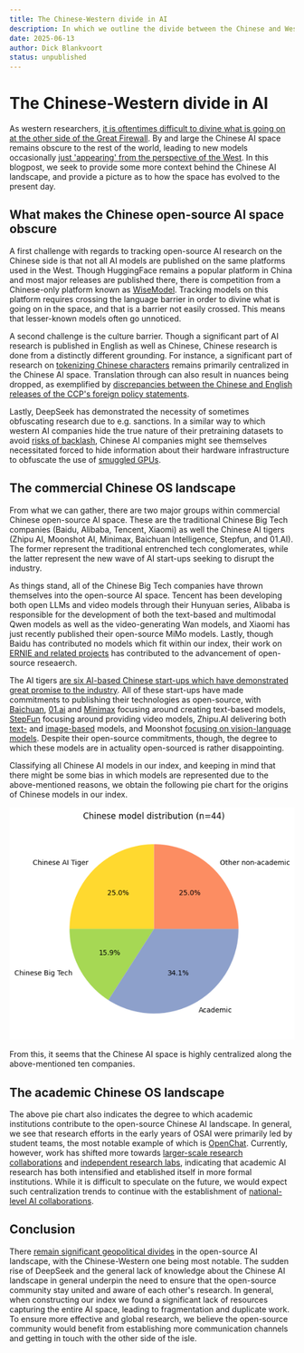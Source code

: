 ```yaml
---
title: The Chinese-Western divide in AI
description: In which we outline the divide between the Chinese and Western AI landscapes
date: 2025-06-13
author: Dick Blankvoort
status: unpublished
---
```

# The Chinese-Western divide in AI
<author :author="author"></author>
<date :date="date"></date>

As western researchers, [it is oftentimes difficult to divine what is going on at the other side of the Great Firewall](https://time.com/6289567/china-restricts-open-source-data-research-backfire/). By and large the Chinese AI space remains obscure to the rest of the world, leading to new models occasionally [just 'appearing' from the perspective of the West](https://www.britannica.com/money/deepseek). In this blogpost, we seek to provide some more context behind the Chinese AI landscape, and provide a picture as to how the space has evolved to the present day.

## What makes the Chinese open-source AI space obscure
A first challenge with regards to tracking open-source AI research on the Chinese side is that not all AI models are published on the same platforms used in the West. Though HuggingFace remains a popular platform in China and most major releases are published there, there is competition from a Chinese-only platform known as [WiseModel](https://wisemodel.cn/home). Tracking models on this platform requires crossing the language barrier in order to divine what is going on in the space, and that is a barrier not easily crossed. This means that lesser-known models often go unnoticed.

A second challenge is the culture barrier. Though a significant part of AI research is published in English as well as Chinese, Chinese research is done from a distinctly different grounding. For instance, a significant part of research on [tokenizing Chinese characters](https://direct.mit.edu/tacl/article/doi/10.1162/tacl_a_00560/116047) remains primarily centralized in the Chinese AI space. Translation through can also result in nuances being dropped, as exemplified by [discrepancies between the Chinese and English releases of the CCP's foreign policy statements](https://uscnpm.org/2022/06/05/sabine-mokry-lost-in-translation-discrepancies-official-chinese-foreign-policy-translations/).

Lastly, DeepSeek has demonstrated the necessity of sometimes obfuscating research due to e.g. sanctions. In a similar way to which western AI companies hide the true nature of their pretraining datasets to avoid [risks of backlash](https://arxiv.org/abs/2311.03449), Chinese AI companies might see themselves necessitated forced to hide information about their hardware infrastructure to obfuscate the use of [smuggled GPUs](https://www.tomshardware.com/pc-components/gpus/chinese-businessman-shows-off-sanctions-busting-nvidia-ai-gpus-he-bought-despite-us-ban-200-h200-gpus-skid-past-us-sanctions).

## The commercial Chinese OS landscape
From what we can gather, there are two major groups within commercial Chinese open-source AI space. These are the traditional Chinese Big Tech companies (Baidu, Alibaba, Tencent, Xiaomi) as well the Chinese AI tigers (Zhipu AI, Moonshot AI, Minimax, Baichuan Intelligence, Stepfun, and 01.AI). The former represent the traditional entrenched tech conglomerates, while the latter represent the new wave of AI start-ups seeking to disrupt the industry.

As things stand, all of the Chinese Big Tech companies have thrown themselves into the open-source AI space. Tencent has been developing both open LLMs and video models through their Hunyuan series, Alibaba is responsible for the development of both the text-based and multimodal Qwen models as well as the video-generating Wan models, and Xiaomi has just recently published their open-source MiMo models. Lastly, though Baidu has contributed no models which fit within our index, their work on [ERNIE and related projects](https://huggingface.co/ernie-research) has contributed to the advancement of open-source reseaerch.

The AI tigers [are six AI-based Chinese start-ups which have demonstrated great promise to the industry](https://qz.com/china-six-tigers-ai-startup-zhipu-moonshot-minimax-01ai-1851768509). All of these start-ups have made commitments to publishing their technologies as open-source, with [Baichuan](/model/baichuan), [01.ai](/model/yi) and [Minimax](/model/minimax-text) focusing around creating text-based models, [StepFun](/model/step-video) focusing around providing video models, Zhipu.AI delivering both [text-](/model/glm) and [image-based](/model/cogview) models, and Moonshot [focusing on vision-language models](https://huggingface.co/moonshotai/Moonlight-16B-A3B). Despite their open-source commitments, though, the degree to which these models are in actuality open-sourced is rather disappointing.

Classifying all Chinese AI models in our index, and keeping in mind that there might be some bias in which models are represented due to the above-mentioned reasons, we obtain the following pie chart for the origins of Chinese models in our index.

![Diagram depicting the distribution of Chinese AI models](/images/chinese_model_distribution.png "Origins of Chinese AI models.")

From this, it seems that the Chinese AI space is highly centralized along the above-mentioned ten companies.

## The academic Chinese OS landscape
The above pie chart also indicates the degree to which academic institutions contribute to the open-source Chinese AI landscape. In general, we see that research efforts in the early years of OSAI were primarily led by student teams, the most notable example of which is [OpenChat](/model/openchat). Currently, however, work has shifted more towards [larger-scale research collaborations](/model/eurus) and [independent research labs](/model/aquilachat), indicating that academic AI research has both intensified and etablished itself in more formal institutions. While it is difficult to speculate on the future, we would expect such centralization trends to continue with the establishment of [national-level AI collaborations](/model/internlm).

## Conclusion
There [remain significant geopolitical divides](/guides/big-tech-companies-role) in the open-source AI landscape, with the Chinese-Western one being most notable. The sudden rise of DeepSeek and the general lack of knowledge about the Chinese AI landscape in general underpin the need to ensure that the open-source community stay united and aware of each other's research. In general, when constructing our index we found a significant lack of resources capturing the entire AI space, leading to fragmentation and duplicate work. To ensure more effective and global research, we believe the open-source community would benefit from establishing more communication channels and getting in touch with the other side of the isle.